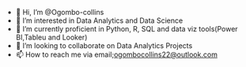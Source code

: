 - 👋 Hi, I’m @Ogombo-collins
- 👀 I’m interested in Data Analytics and Data Science
- 🌱 I’m currently proficient in Python, R, SQL and data viz tools(Power BI,Tableu and Looker)
- 💞️ I’m looking to collaborate on Data Analytics  Projects
- 📫 How to reach me via email;ogombocollins22@outlook.com

<!---
Ogombo-collins/Ogombo-collins is a ✨ special ✨ repository because its `README.md` (this file) appears on your GitHub profile.
You can click the Preview link to take a look at your changes.
--->
